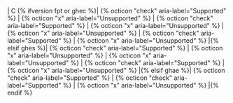| C {% ifversion fpt or ghec %}| {% octicon "check" aria-label="Supported" %} | {% octicon "x" aria-label="Unsupported" %} | {% octicon "check" aria-label="Supported" %} | {% octicon "x" aria-label="Unsupported" %} | {% octicon "x" aria-label="Unsupported" %} | {% octicon "check" aria-label="Supported" %} | {% octicon "x" aria-label="Unsupported" %} |{% elsif ghes %}| {% octicon "check" aria-label="Supported" %} | {% octicon "x" aria-label="Unsupported" %} | {% octicon "x" aria-label="Unsupported" %} | {% octicon "check" aria-label="Supported" %} | {% octicon "x" aria-label="Unsupported" %} |{% elsif ghae %}| {% octicon "check" aria-label="Supported" %} | {% octicon "check" aria-label="Supported" %} | {% octicon "x" aria-label="Unsupported" %} |{% endif %}
